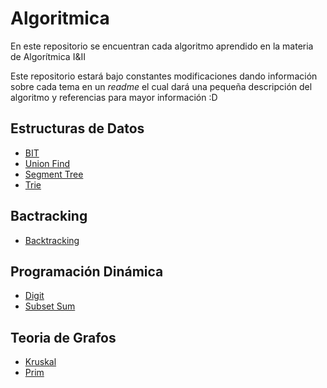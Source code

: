 # Algoritmica

En este repositorio se encuentran cada algoritmo aprendido en la materia de Algorítmica I&II

Este repositorio estará bajo constantes modificaciones dando información sobre cada tema en un *readme* el cual dará una pequeña descripción del algoritmo y referencias para mayor información :D


## Estructuras de Datos
-  [BIT](https://github.com/Amy312/Algoritmica/tree/main/Estructuras%20de%20Datos/Union_Find)
-  [Union Find](https://github.com/Amy312/Algoritmica/tree/main/Estructuras%20de%20Datos/Union_Find)
-  [Segment Tree](https://github.com/Amy312/Algoritmica/tree/main/Estructuras%20de%20Datos/SegmentTree)
-  [Trie](https://github.com/Amy312/Algoritmica/tree/main/Estructuras%20de%20Datos/Trie)


## Bactracking
-  [Backtracking](https://github.com/Amy312/Algoritmica/tree/main/BackTracking)

## Programación Dinámica
-  [Digit](https://github.com/Amy312/Algoritmica/tree/master/Programaci%C3%B3n%20Din%C3%A1mica/Digit)
-  [Subset Sum](https://github.com/Amy312/Algoritmica/tree/master/Programaci%C3%B3n%20Din%C3%A1mica/Subset%20Sum)

## Teoria de Grafos
-  [Kruskal](https://github.com/Amy312/Algoritmica/tree/main/Teoria%20de%20Grafos/Kruskal)
-  [Prim](https://github.com/Amy312/Algoritmica/tree/main/Teoria%20de%20Grafos/Prim)
